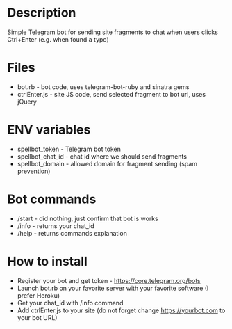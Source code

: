 # Description

Simple Telegram bot for sending site fragments to chat when users clicks Ctrl+Enter (e.g. when found a typo)

# Files

* bot.rb - bot code, uses telegram-bot-ruby and sinatra gems
* ctrlEnter.js - site JS code, send selected fragment to bot url, uses jQuery

# ENV variables

* spellbot_token - Telegram bot token
* spellbot_chat_id - chat id where we should send fragments
* spellbot_domain - allowed domain for fragment sending (spam prevention)

# Bot commands

* /start - did nothing, just confirm that bot is works
* /info - returns your chat_id
* /help - returns commands explanation

# How to install

* Register your bot and get token - https://core.telegram.org/bots
* Launch bot.rb on your favorite server with your favorite software (I prefer Heroku)
* Get your chat_id with /info command
* Add ctrlEnter.js to your site (do not forget change https://yourbot.com to your bot URL)